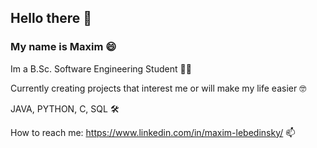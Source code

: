 ## Hello there 👋
### My name is Maxim :smile:	
Im a B.Sc. Software Engineering Student :man_student:

Currently creating projects that interest me or will make my life easier :nerd_face:

JAVA,  PYTHON,  C,  SQL 	:hammer_and_wrench:

How to reach me: https://www.linkedin.com/in/maxim-lebedinsky/ 📫

